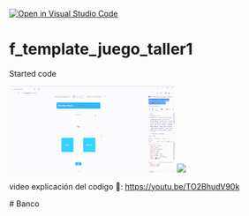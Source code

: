 [![Open in Visual Studio Code](https://classroom.github.com/assets/open-in-vscode-c66648af7eb3fe8bc4f294546bfd86ef473780cde1dea487d3c4ff354943c9ae.svg)](https://classroom.github.com/online_ide?assignment_repo_id=8237731&assignment_repo_type=AssignmentRepo)
# f_template_juego_taller1

Started code

<img src="demo1.gif" width="300" />
<img src="codigo.gif" width="300" />

video explicación del codigo 👾: https://youtu.be/TO2BhudV90k


#   B a n c o 
 
 